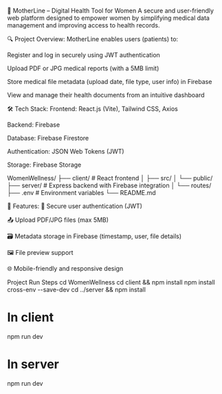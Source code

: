 💖 MotherLine – Digital Health Tool for Women
A secure and user-friendly web platform designed to empower women by simplifying medical data management and improving access to health records.

🔍 Project Overview:
MotherLine enables users (patients) to:

Register and log in securely using JWT authentication

Upload PDF or JPG medical reports (with a 5MB limit)

Store medical file metadata (upload date, file type, user info) in Firebase

View and manage their health documents from an intuitive dashboard

🛠️ Tech Stack:
Frontend: React.js (Vite), Tailwind CSS, Axios

Backend: Firebase 

Database: Firebase Firestore

Authentication: JSON Web Tokens (JWT)

Storage: Firebase Storage

WomenWellness/
├── client/           # React frontend
│   ├── src/
│   └── public/
├── server/           # Express backend with Firebase integration
│   └── routes/
├── .env              # Environment variables
└── README.md

🚀 Features:
🔐 Secure user authentication (JWT)

📤 Upload PDF/JPG files (max 5MB)

🗃️ Metadata storage in Firebase (timestamp, user, file details)

🖼️ File preview support

🌐 Mobile-friendly and responsive design

Project Run Steps 
cd WomenWellness
cd client && npm install
npm install cross-env --save-dev 
cd ../server && npm install

# In client
npm run dev

# In server
npm run dev


